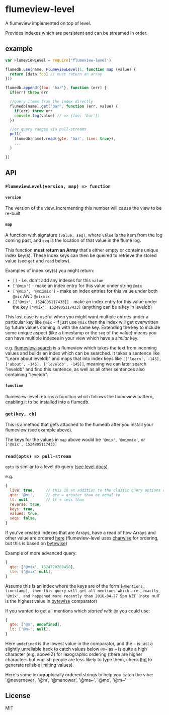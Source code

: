 # flumeview-level

A flumeview implemented on top of level.

Provides indexes which are persistent and can be streamed in order.


## example

``` js
var FlumeviewLevel = require('flumeview-level')

flumedb.use(name, FlumeviewLevel(1, function map (value) {
  return [data.foo] // must return an array
}))

flumedb.append({foo: 'bar'}, function (err) {
  if(err) throw err

  //query items from the index directly
  flumedb[name].get('bar', function (err, value) {
    if(err) throw err
    console.log(value) // => {foo: 'bar'})
  })

  //or query ranges via pull-streams
  pull(
    flumedb[name].read({gte: 'bar', live: true}),
    ...
  )

})
```

## API

### `FlumeviewLevel(version, map) => function`

#### `version`
The version of the view. Incrementing this number will cause the view to be re-built

#### `map`
A function with signature `(value, seq)`, where `value` is the item from the log coming past, and `seq` is the location of that value in the flume log.

This function **must return an Array** that's either empty or contains unique index key(s).
These index keys can then be queired to retrieve the stored value (see `get` and `read` below).

Examples of index key(s) you might return:
- `[]` - i.e. don't add any indexes for this `value`
- `['@mix']` - make an index entry for this value under string `@mix`
- `['@mix', '@mixmix']` - make an index entries for this value under both `@mix` AND `@mixmix`
- `[['@mix', 1524805117433]]` - make an index entry for this value under the key `['@mix', 1524805117433]` (anything can be a key in leveldb)

This last case is useful when you might want multiple entries under a particular key like `@mix` - if just use `@mix` then the index will get overwritten by future values coming in with the same key.
Extending the key to include some unique aspect (like a timestamp or the `seq` of the value) means you can have multiple indexes in your view which have a _similar_ key.

e.g. [flumeview-search](https://github.com/flumedb/flumeview-search) is a flumeview which takes the text from incoming values and builds an index which can be searched.
It takes a sentence like "Learn about leveldb" and maps that into index keys like `[['learn', -145], ['about', -145], ['leveldb', -145]]`, meaning we can later search "leveldb" and find this sentence, as well as all other sentences also containing "leveldb".


#### `function`
flumeview-level returns a function which follows the flumeview pattern, enabling it to be installed into a flumedb.


### `get(key, cb)`

This is a method that gets attached to the flumedb after you install your flumeview (see example above).

The keys for the values in `map` above would be `'@mix'`, `'@mixmix'`, or `['@mix', 1524805117433]`


### `read(opts) => pull-stream`

`opts` is similar to a level db query ([see level docs](https://github.com/Level/levelup#dbcreatereadstreamoptions)).

e.g.

```js
{
  live: true,     // this is an addition to the classic query options of level
  gte: '@mi',     // gte = greater than or equal to
  lt: null,       // lt = less than
  reverse: true,
  keys: true,
  values: true,
  seqs: false,
}
```

If you've created indexes that are Arrays, have a read of how Arrays and other value are ordered [here](https://github.com/deanlandolt/bytewise#order-of-supported-structures) (flumeview-level uses [charwise](https://github.com/dominictarr/charwise) for ordering, but this is based on [bytewise](https://github.com/deanlandolt/bytewise))

Example of more advanced query:

```js
{
  gte: ['@mix', 1524720269458],
  lte: ['@mix' null],
}
```

Assume this is an index where the keys are of the form `[@mentions, timestamp], then this query will get all mentions which are _exactly_ '@mix', and happened more recently than 2018-04-27 5pm NZT (note `null` is the highest value in [bytewise](https://github.com/deanlandolt/bytewise#order-of-supported-structures) comparator)

If you wanted to get all mentions which _started with_ `@m` you could use:

```js
{
  gte: ['@m', undefined],
  lt: ['@m~', null],
}
```

Here `undefined` is the lowest value in the comparator, and the `~` is just a slightly unreliable hack to catch values below `@m~` as `~` is quite a high character (e.g. above Z) for lexographic ordering (there are higher characters but english people are less likely to type them, check [ltgt](https://github.com/dominictarr/ltgt) to generate reliable limiting values).

Here's some lexographically ordered strings to help you catch the vibe:
'@nevernever', '@m', '@manowar', '@ma~', '@mo', '@m~'


## License

MIT


